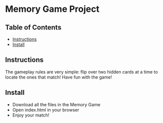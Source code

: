 # Memory Game Project

## Table of Contents

* [Instructions](#instructions)
* [Install](#contributing)

## Instructions

The gameplay rules are very simple: flip over two hidden cards at a time to locate the ones that match!
Have fun with the game!

## Install

* Download all the files in the Memory Game 
* Open index.html in your browser
* Enjoy your match!
